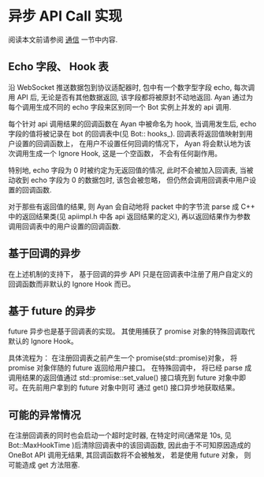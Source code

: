 # 异步 API Call 实现 
阅读本文前请参阅 [通信]() 一节中内容.   

## Echo 字段、 Hook 表
沿 WebSocket 推送数据包到协议适配器时, 包中有一个数字型字段 echo, 每次调用 API 后, 无论是否有其他数据返回, 该字段都将被原封不动地返回. Ayan 通过为每个调用生成不同的 echo 字段来区别同一个 Bot 实例上并发的 api 调用.  

每个针对 api 调用结果的回调函数在 Ayan 中被命名为 hook, 当调用发生后, echo 字段的值将被记录在 bot 的回调表中(见 Bot:: hooks_). 回调表将返回值映射到用户设置的回调函数上， 在用户不设置任何回调的情况下， Ayan 将会默认地为该次调用生成一个 Ignore Hook, 这是一个空函数， 不会有任何副作用。 

特别地, echo 字段为 0 时被约定为无返回值的情况, 此时不会被加入回调表, 当被动收到 echo 字段为 0 的数据包时, 该包会被忽略， 但仍然会调用回调表中用户设置的回调函数. 

对于那些有返回值的结果, 则 Ayan 会自动地将 packet 中的字节流 parse 成 C++ 中的返回结果类(见 apiimpl.h 中各 api 返回结果的定义), 再以返回结果作为参数调用回调表中的用户设置的回调函数.

## 基于回调的异步   
在上述机制的支持下， 基于回调的异步 API 只是在回调表中注册了用户自定义的回调函数而非默认的 Ignore Hook 而已。  

## 基于 future 的异步 
future 异步也是基于回调表的实现。 其使用捕获了 promise 对象的特殊回调取代默认的 Ignore Hook。   

具体流程为： 在注册回调表之前产生一个 promise(std::promise)对象， 将 promise 对象伴随的 future 返回给用户接口。 在特殊回调中， 将已经 parse 成调用结果的返回值通过 std::promise::set_value() 接口填充到 future 对象中即可。在先前用户拿到的 future 对象中则可 通过 get() 接口异步地获取结果。

## 可能的异常情况
在注册回调表的同时也会启动一个超时定时器, 在特定时间(通常是 10s, 见 Bot::MaxHookTime )后清除回调表中的该回调函数, 因此由于不可知原因造成的 OneBot API 调用无结果, 其回调函数将不会被触发， 若是使用 future 对象， 则可能造成 get 方法阻塞.

